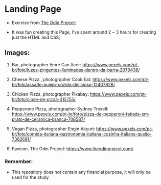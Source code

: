 # Landing Page

- Exercise from [The Odin Project](https://www.theodinproject.com/);

- It was fun creating this Page, I've spent around 2 ~ 3 hours for creating just the HTML and CSS;

## Images:

1. Bar, photographer Emre Can Acer: https://www.pexels.com/pt-br/foto/luzes-pingentes-iluminadas-dentro-da-barra-2079438/ 

2. Cheese Pizza , photographer Cook Eat:  https://www.pexels.com/pt-br/foto/assado-queijo-cozido-delicioso-12407828/

3. Chicken Pizza, photographer Pixabay: https://www.pexels.com/pt-br/foto/close-de-pizza-315755/

4. Pepperone Pizza, photographer Sydney Troxell: https://www.pexels.com/pt-br/foto/pizza-de-pepperoni-fatiada-em-prato-de-ceramica-branca-708587/

5. Vegan Pizza, photographer Engin Akyurt: https://www.pexels.com/pt-br/foto/comida-italiana-gastronomia-italiana-cozinha-italiana-queijo-7362681/

6. Favicon, The Odin Project: https://www.theodinproject.com/ 




### Remember:
 - This repository does not contain any financial purpose, it will only be used for the study.
